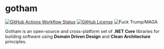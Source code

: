 # gotham

[![GitHub Actions Workflow Status](https://img.shields.io/github/actions/workflow/status/derrysmith/gotham/deploy-gotham-dotnet.yml?color=30C030&logo=github&style=flat)](./actions/workflows/deploy-gotham-dotnet.yml)
[![GitHub License](https://img.shields.io/github/license/derrysmith/gotham?style=flat&logo=github)](./license.md)
![Fuck Trump/MAGA](https://img.shields.io/badge/fuck-trump-F03030?style=flat)

Gotham is an open-source and cross-platform set of __.NET Core__ libraries for building software using __Domain Driven Design__ and __Clean Architecture__ principles.
